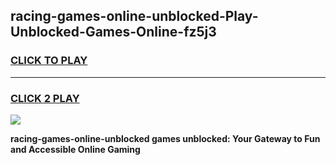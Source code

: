 
## racing-games-online-unblocked-Play-Unblocked-Games-Online-fz5j3
<h3>
<a href="https://premium76.site?title=racing-games-online-unblocked&ref=25A">CLICK TO PLAY</a></h3>
<hr>

<h3>
<a href="https://premium76.site?title=racing-games-online-unblocked&ref=25A">CLICK 2 PLAY</a>
  
</h3>

<a href="https://premium76.site?title=racing-games-online-unblocked&ref=25A"><img src="https://clearcache.store/games.png"></a>


**racing-games-online-unblocked games unblocked: Your Gateway to Fun and Accessible Online Gaming**

